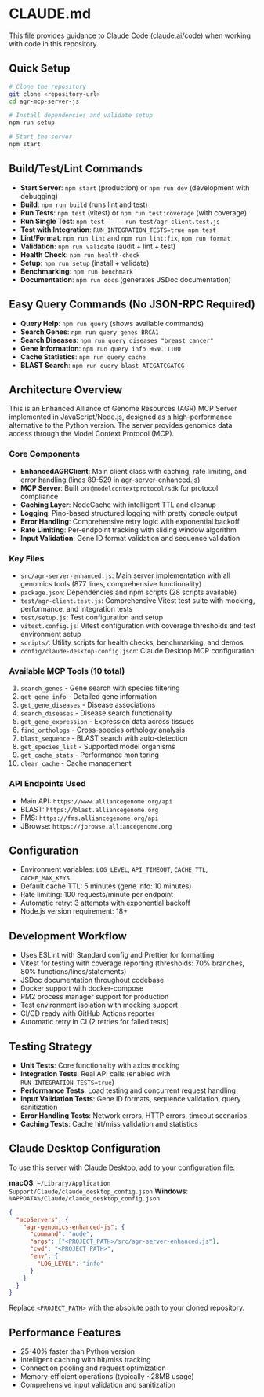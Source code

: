# CLAUDE.md

This file provides guidance to Claude Code (claude.ai/code) when working with code in this repository.

## Quick Setup
```bash
# Clone the repository
git clone <repository-url>
cd agr-mcp-server-js

# Install dependencies and validate setup
npm run setup

# Start the server
npm start
```

## Build/Test/Lint Commands
- **Start Server**: `npm start` (production) or `npm run dev` (development with debugging)
- **Build**: `npm run build` (runs lint and test)
- **Run Tests**: `npm test` (vitest) or `npm run test:coverage` (with coverage)
- **Run Single Test**: `npm test -- --run test/agr-client.test.js`
- **Test with Integration**: `RUN_INTEGRATION_TESTS=true npm test`
- **Lint/Format**: `npm run lint` and `npm run lint:fix`, `npm run format`
- **Validation**: `npm run validate` (audit + lint + test)
- **Health Check**: `npm run health-check`
- **Setup**: `npm run setup` (install + validate)
- **Benchmarking**: `npm run benchmark`
- **Documentation**: `npm run docs` (generates JSDoc documentation)

## Easy Query Commands (No JSON-RPC Required)
- **Query Help**: `npm run query` (shows available commands)
- **Search Genes**: `npm run query genes BRCA1`
- **Search Diseases**: `npm run query diseases "breast cancer"`
- **Gene Information**: `npm run query info HGNC:1100`
- **Cache Statistics**: `npm run query cache`
- **BLAST Search**: `npm run query blast ATCGATCGATCG`

## Architecture Overview
This is an Enhanced Alliance of Genome Resources (AGR) MCP Server implemented in JavaScript/Node.js, designed as a high-performance alternative to the Python version. The server provides genomics data access through the Model Context Protocol (MCP).

### Core Components
- **EnhancedAGRClient**: Main client class with caching, rate limiting, and error handling (lines 89-529 in agr-server-enhanced.js)
- **MCP Server**: Built on `@modelcontextprotocol/sdk` for protocol compliance
- **Caching Layer**: NodeCache with intelligent TTL and cleanup
- **Logging**: Pino-based structured logging with pretty console output
- **Error Handling**: Comprehensive retry logic with exponential backoff
- **Rate Limiting**: Per-endpoint tracking with sliding window algorithm
- **Input Validation**: Gene ID format validation and sequence validation

### Key Files
- `src/agr-server-enhanced.js`: Main server implementation with all genomics tools (877 lines, comprehensive functionality)
- `package.json`: Dependencies and npm scripts (28 scripts available)
- `test/agr-client.test.js`: Comprehensive Vitest test suite with mocking, performance, and integration tests
- `test/setup.js`: Test configuration and setup
- `vitest.config.js`: Vitest configuration with coverage thresholds and test environment setup
- `scripts/`: Utility scripts for health checks, benchmarking, and demos
- `config/claude-desktop-config.json`: Claude Desktop MCP configuration

### Available MCP Tools (10 total)
1. `search_genes` - Gene search with species filtering
2. `get_gene_info` - Detailed gene information
3. `get_gene_diseases` - Disease associations
4. `search_diseases` - Disease search functionality
5. `get_gene_expression` - Expression data across tissues
6. `find_orthologs` - Cross-species orthology analysis
7. `blast_sequence` - BLAST search with auto-detection
8. `get_species_list` - Supported model organisms
9. `get_cache_stats` - Performance monitoring
10. `clear_cache` - Cache management

### API Endpoints Used
- Main API: `https://www.alliancegenome.org/api`
- BLAST: `https://blast.alliancegenome.org`
- FMS: `https://fms.alliancegenome.org/api`
- JBrowse: `https://jbrowse.alliancegenome.org`

## Configuration
- Environment variables: `LOG_LEVEL`, `API_TIMEOUT`, `CACHE_TTL`, `CACHE_MAX_KEYS`
- Default cache TTL: 5 minutes (gene info: 10 minutes)
- Rate limiting: 100 requests/minute per endpoint
- Automatic retry: 3 attempts with exponential backoff
- Node.js version requirement: 18+

## Development Workflow
- Uses ESLint with Standard config and Prettier for formatting
- Vitest for testing with coverage reporting (thresholds: 70% branches, 80% functions/lines/statements)
- JSDoc documentation throughout codebase
- Docker support with docker-compose
- PM2 process manager support for production
- Test environment isolation with mocking support
- CI/CD ready with GitHub Actions reporter
- Automatic retry in CI (2 retries for failed tests)

## Testing Strategy
- **Unit Tests**: Core functionality with axios mocking
- **Integration Tests**: Real API calls (enabled with `RUN_INTEGRATION_TESTS=true`)
- **Performance Tests**: Load testing and concurrent request handling
- **Input Validation Tests**: Gene ID formats, sequence validation, query sanitization
- **Error Handling Tests**: Network errors, HTTP errors, timeout scenarios
- **Caching Tests**: Cache hit/miss validation and statistics

## Claude Desktop Configuration

To use this server with Claude Desktop, add to your configuration file:

**macOS**: `~/Library/Application Support/Claude/claude_desktop_config.json`
**Windows**: `%APPDATA%/Claude/claude_desktop_config.json`

```json
{
  "mcpServers": {
    "agr-genomics-enhanced-js": {
      "command": "node",
      "args": ["<PROJECT_PATH>/src/agr-server-enhanced.js"],
      "cwd": "<PROJECT_PATH>",
      "env": {
        "LOG_LEVEL": "info"
      }
    }
  }
}
```

Replace `<PROJECT_PATH>` with the absolute path to your cloned repository.

## Performance Features
- 25-40% faster than Python version
- Intelligent caching with hit/miss tracking
- Connection pooling and request optimization
- Memory-efficient operations (typically ~28MB usage)
- Comprehensive input validation and sanitization